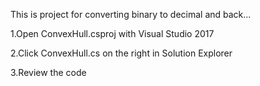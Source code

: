 This is project for converting binary to decimal and back...

1.Open ConvexHull.csproj with Visual Studio 2017

2.Click ConvexHull.cs on the right in Solution Explorer

3.Review the code
